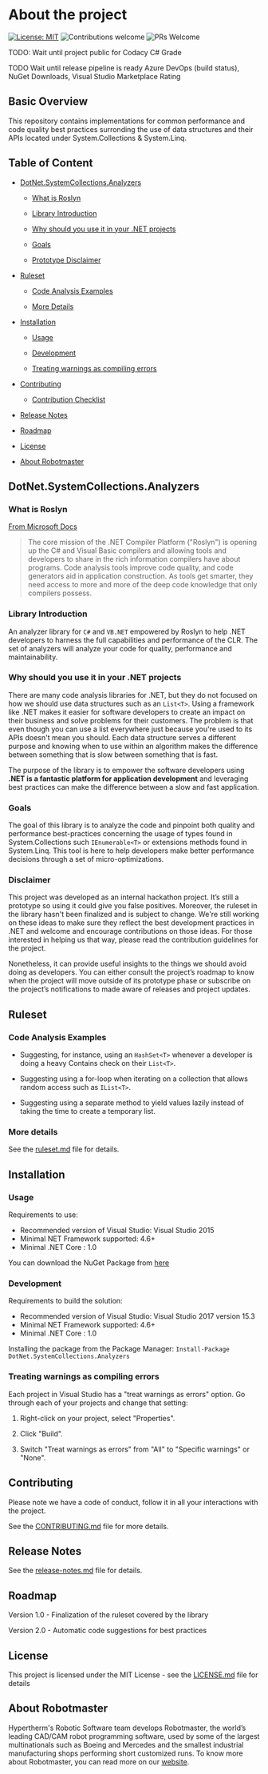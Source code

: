 # About the project

[![License: MIT](https://img.shields.io/github/license/hypertherm/DotNet.SystemCollections.Analyzers?color=brightgreen)](https://opensource.org/licenses/MIT)
![Contributions welcome](https://img.shields.io/badge/contributions-welcome-brightgreen.svg)
![PRs Welcome](https://img.shields.io/badge/PRs-welcome-brightgreen.svg?style=flat-square)

TODO: Wait until project public for Codacy C# Grade

TODO Wait until release pipeline is ready Azure DevOps (build status), NuGet Downloads, Visual Studio Marketplace Rating

## Basic Overview

This repository contains implementations for common performance and code quality best practices surronding the use of data structures and their APIs located under System.Collections & System.Linq.

## Table of Content

* [DotNet.SystemCollections.Analyzers](#dotnetsystemcollectionsanalyzers)
  
  * [What is Roslyn](#what-is-roslyn)
  
  * [Library Introduction](#library-introduction)
  
  * [Why should you use it in your .NET projects](#why-should-you-use-it-in-your-net-projects)
  
  * [Goals](#goals)

  * [Prototype Disclaimer](#disclaimer)

* [Ruleset](#ruleset)

  * [Code Analysis Examples](#code-analysis-examples)

  * [More Details](#more-details)

* [Installation](#installation)
  
  * [Usage](#usage)
  
  * [Development](#development)

  * [Treating warnings as compiling errors](#treating-warnings-as-compiling-errors)

* [Contributing](#contributing)
  
  * [Contribution Checklist](#contribution-checklist)
  
* [Release Notes](#release-notes)

* [Roadmap](#roadmap)

* [License](#license)

* [About Robotmaster](#about-robotmaster)

## __DotNet.SystemCollections.Analyzers__

### __What is Roslyn__

[From Microsoft Docs](https://docs.microsoft.com/en-us/visualstudio/extensibility/dotnet-compiler-platform-roslyn-extensibility?view=vs-2019)
> The core mission of the .NET Compiler Platform ("Roslyn") is opening up the C# and Visual Basic compilers and allowing tools and developers to share in the rich information compilers have about programs. Code analysis tools improve code quality, and code generators aid in application construction. As tools get smarter, they need access to more and more of the deep code knowledge that only compilers possess.

### __Library Introduction__

An analyzer library for `C#` and `VB.NET` empowered by Roslyn to help .NET developers to harness the full capabilities and performance of the CLR. The set of analyzers will analyze your code for quality, performance and maintainability.

### __Why should you use it in your .NET projects__

There are many code analysis libraries for .NET, but they do not focused on how we should use data structures such as an `List<T>`. Using a framework like .NET makes it easier for software developers to create an impact on their business and solve problems for their customers. The problem is that even though you can use a list everywhere just because you're used to its APIs doesn't mean you should. Each data structure serves a different purpose and knowing when to use within an algorithm makes the difference between something that is slow between something that is fast.

The purpose of the library is to empower the software developers using __.NET is a fantastic platform for application development__ and leveraging best practices can make the difference between a slow and fast application.

### __Goals__

The goal of this library is to analyze the code and pinpoint both quality and performance best-practices concerning the usage of types found in System.Collections such `IEnumerable<T>` or extensions methods found in System.Linq. This tool is here to help developers make better performance decisions through a set of micro-optimizations.

### __Disclaimer__

This project was developed as an internal hackathon project. It’s still a prototype so using it could give you false positives. Moreover, the ruleset in the library hasn't been finalized and is subject to change. We're still working on these ideas to make sure they reflect the best development practices in .NET and welcome and encourage contributions on those ideas. For those interested in helping us that way, please read the contribution guidelines for the project.

 Nonetheless, it can provide useful insights to the things we should avoid doing as developers. You can either consult the project’s roadmap to know when the project will move outside of its prototype phase or subscribe on the project’s notifications to made aware of releases and project updates.

## __Ruleset__

### __Code Analysis Examples__

* Suggesting, for instance, using an `HashSet<T>` whenever a developer is doing a heavy Contains check on their `List<T>`.

* Suggesting using a for-loop when iterating on a collection that allows random access such as `IList<T>`.

* Suggesting using a separate method to yield values lazily instead of taking the time to create a temporary list.

### __More details__

See the [ruleset.md](ruleset.md) file for details.

## __Installation__

### __Usage__

Requirements to use:

* Recommended version of Visual Studio: Visual Studio 2015
* Minimal NET Framework supported: 4.6+
* Minimal .NET Core : 1.0

You can download the NuGet Package from [here](#missing-link-from-nuget-org)

### __Development__

Requirements to build the solution:

* Recommended version of Visual Studio: Visual Studio 2017 version 15.3
* Minimal NET Framework supported: 4.6+
* Minimal .NET Core : 1.0

Installing the package from the Package Manager: `Install-Package DotNet.SystemCollections.Analyzers`

### __Treating warnings as compiling errors__

Each project in Visual Studio has a "treat warnings as errors" option. Go through each of your projects and change that setting:

1. Right-click on your project, select "Properties".

2. Click "Build".

3. Switch "Treat warnings as errors" from "All" to "Specific warnings" or "None".

## __Contributing__

Please note we have a code of conduct, follow it in all your interactions with the project.

See the [CONTRIBUTING.md](contributing.md) file for more details.

## __Release Notes__

See the [release-notes.md](release-notes.md) file for details.

## __Roadmap__

Version 1.0 - Finalization of the ruleset covered by the library

Version 2.0 - Automatic code suggestions for best practices

## __License__

This project is licensed under the MIT License - see the [LICENSE.md](LICENSE.md) file for details

## __About Robotmaster__

Hypertherm's Robotic Software team develops Robotmaster, the world’s leading CAD/CAM robot programming software, used by some of the largest multinationals such as Boeing and Mercedes and the smallest industrial manufacturing shops performing short customized runs. To know more about Robotmaster, you can read more on our [website](https://www.robotmaster.com/en/).

